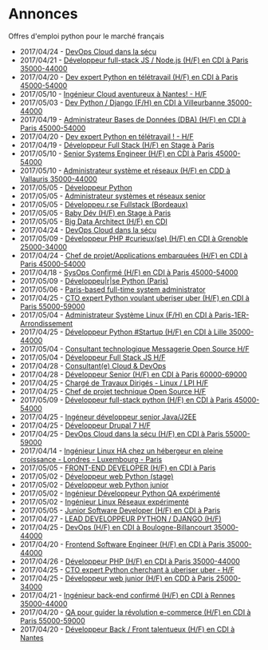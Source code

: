# Annonces

Offres d'emploi python pour le marché français

* 2017/04/24 - [DevOps Cloud dans la sécu](http://www.pyjobs.fr/jobs/details/5689/devops-cloud-dans-la-secu "DevOps Cloud dans la sécu")
* 2017/04/21 - [Développeur full-stack JS / Node.js (H/F) en CDI à Paris 35000-44000](http://www.pyjobs.fr/jobs/details/5685/developpeur-full-stack-js-node-js-h-f-en-cdi-a-paris-35000-44000 "Développeur full-stack JS / Node.js (H/F) en CDI à Paris 35000-44000")
* 2017/04/20 - [Dev expert Python en télétravail (H/F) en CDI à Paris 45000-54000](http://www.pyjobs.fr/jobs/details/5682/dev-expert-python-en-teletravail-h-f-en-cdi-a-paris-45000-54000 "Dev expert Python en télétravail (H/F) en CDI à Paris 45000-54000")
* 2017/05/10 - [Ingénieur Cloud aventureux à Nantes! - H/F](http://www.pyjobs.fr/jobs/details/5726/ingenieur-cloud-aventureux-a-nantes-h-f "Ingénieur Cloud aventureux à Nantes! - H/F")
* 2017/05/03 - [Dev Python / Django (F/H) en CDI à Villeurbanne 35000-44000](http://www.pyjobs.fr/jobs/details/5708/dev-python-django-f-h-en-cdi-a-villeurbanne-35000-44000 "Dev Python / Django (F/H) en CDI à Villeurbanne 35000-44000")
* 2017/04/19 - [Administrateur Bases de Données (DBA) (H/F) en CDI à Paris 45000-54000](http://www.pyjobs.fr/jobs/details/5677/administrateur-bases-de-donnees-dba-h-f-en-cdi-a-paris-45000-54000 "Administrateur Bases de Données (DBA) (H/F) en CDI à Paris 45000-54000")
* 2017/04/20 - [Dev expert Python en télétravail ! - H/F](http://www.pyjobs.fr/jobs/details/5680/dev-expert-python-en-teletravail-h-f "Dev expert Python en télétravail ! - H/F")
* 2017/04/19 - [Développeur Full Stack (H/F) en Stage à Paris](http://www.pyjobs.fr/jobs/details/5676/developpeur-full-stack-h-f-en-stage-a-paris "Développeur Full Stack (H/F) en Stage à Paris")
* 2017/05/10 - [Senior Systems Engineer (H/F) en CDI à Paris 45000-54000](http://www.pyjobs.fr/jobs/details/5724/senior-systems-engineer-h-f-en-cdi-a-paris-45000-54000 "Senior Systems Engineer (H/F) en CDI à Paris 45000-54000")
* 2017/05/10 - [Administrateur système et réseaux (H/F) en CDD à Vallauris 35000-44000](http://www.pyjobs.fr/jobs/details/5725/administrateur-systeme-et-reseaux-h-f-en-cdd-a-vallauris-35000-44000 "Administrateur système et réseaux (H/F) en CDD à Vallauris 35000-44000")
* 2017/05/05 - [Développeur Python](http://www.pyjobs.fr/jobs/details/5714/developpeur-python "Développeur Python")
* 2017/05/05 - [Administrateur systèmes et réseaux senior](http://www.pyjobs.fr/jobs/details/5713/administrateur-systemes-et-reseaux-senior "Administrateur systèmes et réseaux senior")
* 2017/05/05 - [Développeu.r.se Fullstack (Bordeaux)](http://www.pyjobs.fr/jobs/details/5715/developpeu-r-se-fullstack-bordeaux "Développeu.r.se Fullstack (Bordeaux)")
* 2017/05/05 - [Baby Dév (H/F) en Stage à Paris](http://www.pyjobs.fr/jobs/details/5716/baby-dev-h-f-en-stage-a-paris "Baby Dév (H/F) en Stage à Paris")
* 2017/05/05 - [Big Data Architect (H/F) en CDI](http://www.pyjobs.fr/jobs/details/5717/big-data-architect-h-f-en-cdi "Big Data Architect (H/F) en CDI")
* 2017/04/24 - [DevOps Cloud dans la sécu](http://www.pyjobs.fr/jobs/details/5688/devops-cloud-dans-la-secu "DevOps Cloud dans la sécu")
* 2017/05/09 - [Développeur PHP #curieux(se) (H/F) en CDI à Grenoble 25000-34000](http://www.pyjobs.fr/jobs/details/5723/developpeur-php-curieux-se-h-f-en-cdi-a-grenoble-25000-34000 "Développeur PHP #curieux(se) (H/F) en CDI à Grenoble 25000-34000")
* 2017/04/24 - [Chef de projet/Applications embarquées (H/F) en CDI à Paris 45000-54000](http://www.pyjobs.fr/jobs/details/5687/chef-de-projet-applications-embarquees-h-f-en-cdi-a-paris-45000-54000 "Chef de projet/Applications embarquées (H/F) en CDI à Paris 45000-54000")
* 2017/04/18 - [SysOps Confirmé (H/F) en CDI à Paris 45000-54000](http://www.pyjobs.fr/jobs/details/5674/sysops-confirme-h-f-en-cdi-a-paris-45000-54000 "SysOps Confirmé (H/F) en CDI à Paris 45000-54000")
* 2017/05/09 - [Développeu|r|se Python (Paris)](http://www.pyjobs.fr/jobs/details/5722/developpeu-r-se-python-paris "Développeu|r|se Python (Paris)")
* 2017/05/06 - [Paris-based full-time system administrator](http://www.pyjobs.fr/jobs/details/5720/paris-based-full-time-system-administrator "Paris-based full-time system administrator")
* 2017/04/25 - [CTO expert Python voulant uberiser uber (H/F) en CDI à Paris 55000-59000](http://www.pyjobs.fr/jobs/details/5698/cto-expert-python-voulant-uberiser-uber-h-f-en-cdi-a-paris-55000-59000 "CTO expert Python voulant uberiser uber (H/F) en CDI à Paris 55000-59000")
* 2017/05/04 - [Administrateur Système Linux (F/H) en CDI à Paris-1ER-Arrondissement](http://www.pyjobs.fr/jobs/details/5712/administrateur-systeme-linux-f-h-en-cdi-a-paris-1er-arrondissement "Administrateur Système Linux (F/H) en CDI à Paris-1ER-Arrondissement")
* 2017/04/25 - [Développeur Python #Startup (H/F) en CDI à Lille 35000-44000](http://www.pyjobs.fr/jobs/details/5699/developpeur-python-startup-h-f-en-cdi-a-lille-35000-44000 "Développeur Python #Startup (H/F) en CDI à Lille 35000-44000")
* 2017/05/04 - [Consultant technologique Messagerie Open Source H/F](http://www.pyjobs.fr/jobs/details/5711/consultant-technologique-messagerie-open-source-h-f "Consultant technologique Messagerie Open Source H/F")
* 2017/05/04 - [Développeur Full Stack JS H/F](http://www.pyjobs.fr/jobs/details/5710/developpeur-full-stack-js-h-f "Développeur Full Stack JS H/F")
* 2017/04/28 - [Consultant(e) Cloud & DevOps](http://www.pyjobs.fr/jobs/details/5703/consultant-e-cloud-devops "Consultant(e) Cloud & DevOps")
* 2017/04/28 - [Développeur Senior (H/F) en CDI à Paris 60000-69000](http://www.pyjobs.fr/jobs/details/5702/developpeur-senior-h-f-en-cdi-a-paris-60000-69000 "Développeur Senior (H/F) en CDI à Paris 60000-69000")
* 2017/04/25 - [Chargé de Travaux Dirigés - Linux / LPI H/F](http://www.pyjobs.fr/jobs/details/5697/charge-de-travaux-diriges-linux-lpi-h-f "Chargé de Travaux Dirigés - Linux / LPI H/F")
* 2017/04/25 - [Chef de projet technique Open Source H/F](http://www.pyjobs.fr/jobs/details/5696/chef-de-projet-technique-open-source-h-f "Chef de projet technique Open Source H/F")
* 2017/05/09 - [Développeur full-stack python (H/F) en CDI à Paris 45000-54000](http://www.pyjobs.fr/jobs/details/5721/developpeur-full-stack-python-h-f-en-cdi-a-paris-45000-54000 "Développeur full-stack python (H/F) en CDI à Paris 45000-54000")
* 2017/04/25 - [Ingéneur développeur senior Java/J2EE](http://www.pyjobs.fr/jobs/details/5694/ingeneur-developpeur-senior-java-j2ee "Ingéneur développeur senior Java/J2EE")
* 2017/04/25 - [Développeur Drupal 7 H/F](http://www.pyjobs.fr/jobs/details/5693/developpeur-drupal-7-h-f "Développeur Drupal 7 H/F")
* 2017/04/25 - [DevOps Cloud dans la sécu (H/F) en CDI à Paris 55000-59000](http://www.pyjobs.fr/jobs/details/5695/devops-cloud-dans-la-secu-h-f-en-cdi-a-paris-55000-59000 "DevOps Cloud dans la sécu (H/F) en CDI à Paris 55000-59000")
* 2017/04/14 - [Ingénieur Linux HA chez un hébergeur en pleine croissance - Londres - Luxembourg - Paris](http://www.pyjobs.fr/jobs/details/5673/ingenieur-linux-ha-chez-un-hebergeur-en-pleine-croissance-londres-luxembourg-paris "Ingénieur Linux HA chez un hébergeur en pleine croissance - Londres - Luxembourg - Paris")
* 2017/05/05 - [FRONT-END DEVELOPER (H/F) en CDI à Paris](http://www.pyjobs.fr/jobs/details/5719/front-end-developer-h-f-en-cdi-a-paris "FRONT-END DEVELOPER (H/F) en CDI à Paris")
* 2017/05/02 - [Développeur web Python (stage)](http://www.pyjobs.fr/jobs/details/5706/developpeur-web-python-stage "Développeur web Python (stage)")
* 2017/05/02 - [Développeur web Python junior](http://www.pyjobs.fr/jobs/details/5707/developpeur-web-python-junior "Développeur web Python junior")
* 2017/05/02 - [Ingénieur Développeur Python QA expérimenté](http://www.pyjobs.fr/jobs/details/5705/ingenieur-developpeur-python-qa-experimente "Ingénieur Développeur Python QA expérimenté")
* 2017/05/02 - [Ingénieur Linux Réseaux expérimenté](http://www.pyjobs.fr/jobs/details/5704/ingenieur-linux-reseaux-experimente "Ingénieur Linux Réseaux expérimenté")
* 2017/05/05 - [Junior Software Developer (H/F) en CDI à Paris](http://www.pyjobs.fr/jobs/details/5718/junior-software-developer-h-f-en-cdi-a-paris "Junior Software Developer (H/F) en CDI à Paris")
* 2017/04/27 - [LEAD DEVELOPPEUR PYTHON / DJANGO (H/F)](http://www.pyjobs.fr/jobs/details/5701/lead-developpeur-python-django-h-f "LEAD DEVELOPPEUR PYTHON / DJANGO (H/F)")
* 2017/04/25 - [DevOps (H/F) en CDI à Boulogne-Billancourt 35000-44000](http://www.pyjobs.fr/jobs/details/5692/devops-h-f-en-cdi-a-boulogne-billancourt-35000-44000 "DevOps (H/F) en CDI à Boulogne-Billancourt 35000-44000")
* 2017/04/20 - [Frontend Software Engineer (H/F) en CDI à Paris 35000-44000](http://www.pyjobs.fr/jobs/details/5684/frontend-software-engineer-h-f-en-cdi-a-paris-35000-44000 "Frontend Software Engineer (H/F) en CDI à Paris 35000-44000")
* 2017/04/26 - [Développeur PHP (H/F) en CDI à Paris 35000-44000](http://www.pyjobs.fr/jobs/details/5700/developpeur-php-h-f-en-cdi-a-paris-35000-44000 "Développeur PHP (H/F) en CDI à Paris 35000-44000")
* 2017/04/25 - [CTO expert Python cherchant à uberiser uber - H/F](http://www.pyjobs.fr/jobs/details/5691/cto-expert-python-cherchant-a-uberiser-uber-h-f "CTO expert Python cherchant à uberiser uber - H/F")
* 2017/04/25 - [Développeur web junior (H/F) en CDD à Paris 25000-34000](http://www.pyjobs.fr/jobs/details/5690/developpeur-web-junior-h-f-en-cdd-a-paris-25000-34000 "Développeur web junior (H/F) en CDD à Paris 25000-34000")
* 2017/04/21 - [Ingénieur back-end confirmé (H/F) en CDI à Rennes 35000-44000](http://www.pyjobs.fr/jobs/details/5686/ingenieur-back-end-confirme-h-f-en-cdi-a-rennes-35000-44000 "Ingénieur back-end confirmé (H/F) en CDI à Rennes 35000-44000")
* 2017/04/20 - [QA pour guider la révolution e-commerce (H/F) en CDI à Paris 55000-59000](http://www.pyjobs.fr/jobs/details/5681/qa-pour-guider-la-revolution-e-commerce-h-f-en-cdi-a-paris-55000-59000 "QA pour guider la révolution e-commerce (H/F) en CDI à Paris 55000-59000")
* 2017/04/20 - [Développeur Back / Front talentueux (H/F) en CDI à Nantes](http://www.pyjobs.fr/jobs/details/5683/developpeur-back-front-talentueux-h-f-en-cdi-a-nantes "Développeur Back / Front talentueux (H/F) en CDI à Nantes")

